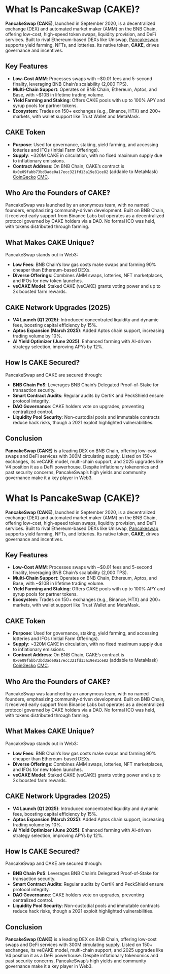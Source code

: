 # What Is PancakeSwap (CAKE)?

**PancakeSwap (CAKE)**, launched in September 2020, is a decentralized exchange (DEX) and automated market maker (AMM) on the BNB Chain, offering low-cost, high-speed token swaps, liquidity provision, and DeFi services. Built to rival Ethereum-based DEXs like Uniswap, [Pancakeswap](https://pancakeswap.finance/?ref=coingecko&user=Coingecko&discount=0&perps=false) supports yield farming, NFTs, and lotteries. Its native token, **CAKE**, drives governance and incentives. 

## Key Features
- **Low-Cost AMM**: Processes swaps with ~$0.01 fees and 5-second finality, leveraging BNB Chain’s scalability (2,000 TPS).
- **Multi-Chain Support**: Operates on BNB Chain, Ethereum, Aptos, and Base, with ~$10B in lifetime trading volume.
- **Yield Farming and Staking**: Offers CAKE pools with up to 100% APY and syrup pools for partner tokens.
- **Ecosystem**: Trades on 150+ exchanges (e.g., Binance, HTX) and 200+ markets, with wallet support like Trust Wallet and MetaMask.

## CAKE Token
- **Purpose**: Used for governance, staking, yield farming, and accessing lotteries and IFOs (Initial Farm Offerings).
- **Supply**: ~320M CAKE in circulation, with no fixed maximum supply due to inflationary emissions.
- **Contract Address**: On BNB Chain, CAKE’s contract is `0x0e09fabb73bd3ade0a17ecc321fd13a19e81ce82` (addable to MetaMask) [CoinGecko](https://www.coingecko.com/en/coins/pancakeswap) [CMC](https://coinmarketcap.com/currencies/pancakeswap/).

## Who Are the Founders of CAKE?

PancakeSwap was launched by an anonymous team, with no named founders, emphasizing community-driven development. Built on BNB Chain, it received early support from Binance Labs but operates as a decentralized protocol governed by CAKE holders via a DAO. No formal ICO was held, with tokens distributed through farming.

## What Makes CAKE Unique?

PancakeSwap stands out in Web3:
- **Low Fees**: BNB Chain’s low gas costs make swaps and farming 90% cheaper than Ethereum-based DEXs.
- **Diverse Offerings**: Combines AMM swaps, lotteries, NFT marketplaces, and IFOs for new token launches.
- **veCAKE Model**: Staked CAKE (veCAKE) grants voting power and up to 2x boosted farm rewards.


## CAKE Network Upgrades (2025)
- **V4 Launch (Q1 2025)**: Introduced concentrated liquidity and dynamic fees, boosting capital efficiency by 15%.
- **Aptos Expansion (March 2025)**: Added Aptos chain support, increasing trading volume by 10%.
- **AI Yield Optimizer (June 2025)**: Enhanced farming with AI-driven strategy selection, improving APYs by 12%.

## How Is CAKE Secured?

PancakeSwap and CAKE are secured through:
- **BNB Chain PoS**: Leverages BNB Chain’s Delegated Proof-of-Stake for transaction security.
- **Smart Contract Audits**: Regular audits by CertiK and PeckShield ensure protocol integrity.
- **DAO Governance**: CAKE holders vote on upgrades, preventing centralized control.
- **Liquidity Pool Security**: Non-custodial pools and immutable contracts reduce hack risks, though a 2021 exploit highlighted vulnerabilities.

## Conclusion

**PancakeSwap (CAKE)** is a leading DEX on BNB Chain, offering low-cost swaps and DeFi services with 300M circulating supply. Listed on 150+ exchanges, its veCAKE model, multi-chain support, and 2025 upgrades like V4 position it as a DeFi powerhouse. Despite inflationary tokenomics and past security concerns, PancakeSwap’s high yields and community governance make it a key player in Web3.

# What Is PancakeSwap (CAKE)?

**PancakeSwap (CAKE)**, launched in September 2020, is a decentralized exchange (DEX) and automated market maker (AMM) on the BNB Chain, offering low-cost, high-speed token swaps, liquidity provision, and DeFi services. Built to rival Ethereum-based DEXs like Uniswap, [Pancakeswap](https://pancakeswap.finance/?ref=coingecko&user=Coingecko&discount=0&perps=false) supports yield farming, NFTs, and lotteries. Its native token, **CAKE**, drives governance and incentives. 

## Key Features
- **Low-Cost AMM**: Processes swaps with ~$0.01 fees and 5-second finality, leveraging BNB Chain’s scalability (2,000 TPS).
- **Multi-Chain Support**: Operates on BNB Chain, Ethereum, Aptos, and Base, with ~$10B in lifetime trading volume.
- **Yield Farming and Staking**: Offers CAKE pools with up to 100% APY and syrup pools for partner tokens.
- **Ecosystem**: Trades on 150+ exchanges (e.g., Binance, HTX) and 200+ markets, with wallet support like Trust Wallet and MetaMask.

## CAKE Token
- **Purpose**: Used for governance, staking, yield farming, and accessing lotteries and IFOs (Initial Farm Offerings).
- **Supply**: ~320M CAKE in circulation, with no fixed maximum supply due to inflationary emissions.
- **Contract Address**: On BNB Chain, CAKE’s contract is `0x0e09fabb73bd3ade0a17ecc321fd13a19e81ce82` (addable to MetaMask) [CoinGecko](https://www.coingecko.com/en/coins/pancakeswap) [CMC](https://coinmarketcap.com/currencies/pancakeswap/).

## Who Are the Founders of CAKE?

PancakeSwap was launched by an anonymous team, with no named founders, emphasizing community-driven development. Built on BNB Chain, it received early support from Binance Labs but operates as a decentralized protocol governed by CAKE holders via a DAO. No formal ICO was held, with tokens distributed through farming.

## What Makes CAKE Unique?

PancakeSwap stands out in Web3:
- **Low Fees**: BNB Chain’s low gas costs make swaps and farming 90% cheaper than Ethereum-based DEXs.
- **Diverse Offerings**: Combines AMM swaps, lotteries, NFT marketplaces, and IFOs for new token launches.
- **veCAKE Model**: Staked CAKE (veCAKE) grants voting power and up to 2x boosted farm rewards.


## CAKE Network Upgrades (2025)
- **V4 Launch (Q1 2025)**: Introduced concentrated liquidity and dynamic fees, boosting capital efficiency by 15%.
- **Aptos Expansion (March 2025)**: Added Aptos chain support, increasing trading volume by 10%.
- **AI Yield Optimizer (June 2025)**: Enhanced farming with AI-driven strategy selection, improving APYs by 12%.

## How Is CAKE Secured?

PancakeSwap and CAKE are secured through:
- **BNB Chain PoS**: Leverages BNB Chain’s Delegated Proof-of-Stake for transaction security.
- **Smart Contract Audits**: Regular audits by CertiK and PeckShield ensure protocol integrity.
- **DAO Governance**: CAKE holders vote on upgrades, preventing centralized control.
- **Liquidity Pool Security**: Non-custodial pools and immutable contracts reduce hack risks, though a 2021 exploit highlighted vulnerabilities.

## Conclusion

**PancakeSwap (CAKE)** is a leading DEX on BNB Chain, offering low-cost swaps and DeFi services with 300M circulating supply. Listed on 150+ exchanges, its veCAKE model, multi-chain support, and 2025 upgrades like V4 position it as a DeFi powerhouse. Despite inflationary tokenomics and past security concerns, PancakeSwap’s high yields and community governance make it a key player in Web3.


